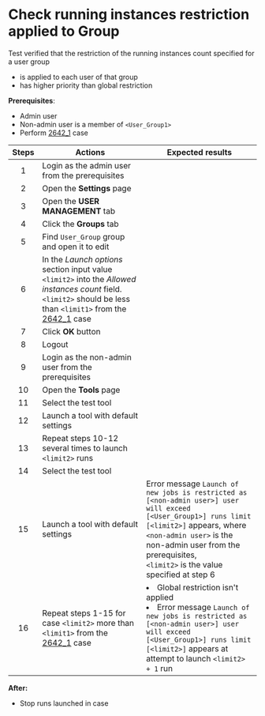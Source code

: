 # Check running instances restriction applied to Group

Test verified that the restriction of the running instances count specified for a user group
- is applied to each user of that group
- has higher priority than global restriction

**Prerequisites**:
- Admin user
- Non-admin user is a member of `<User_Group1>`
- Perform [2642_1](2642_1.md) case

| Steps | Actions | Expected results |
| :---: | --- | --- |
| 1 | Login as the admin user from the prerequisites | |
| 2 | Open the **Settings** page | |
| 3 | Open the **USER MANAGEMENT** tab | |
| 4 | Click the **Groups** tab | |
| 5 | Find `User_Group` group and open it to edit | | 
| 6 | In the *Launch options* section input value `<limit2>` into the *Allowed instances count* field. `<limit2>` should be less than `<limit1>` from the [2642_1](2642_1.md) case | |
| 7 | Click **OK** button | |
| 8 | Logout | |
| 9 | Login as the non-admin user from the prerequisites | |
| 10 | Open the **Tools** page | |
| 11 | Select the test tool | |
| 12 | Launch a tool with default settings | |
| 13 | Repeat steps 10-12 several times to launch `<limit2>` runs| |
| 14 | Select the test tool | |
| 15 | Launch a tool with default settings | Error message `Launch of new jobs is restricted as [<non-admin user>] user will exceed [<User_Group1>] runs limit [<limit2>]` appears, where <br> `<non-admin user>` is the non-admin user from the prerequisites, <br> `<limit2>` is the value specified at step 6 |
| 16 | Repeat steps 1-15 for case `<limit2>` more than `<limit1>` from the [2642_1](2642_1.md) case | <li> Global restriction isn't applied <li> Error message `Launch of new jobs is restricted as [<non-admin user>] user will exceed [<User_Group1>] runs limit [<limit2>]` appears at attempt to launch `<limit2> + 1` run |

**After:**
- Stop runs launched in case
